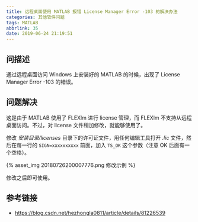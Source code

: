 ```yaml
---
title: 远程桌面使用 MATLAB 报错 License Manager Error -103 的解决办法
categories: 其他软件问题
tags: MATLAB
abbrlink: 35
date: 2019-06-24 21:19:51
---
```

## 问描述

通过远程桌面访问 Windows 上安装好的 MATLAB 的时候，出现了 License Manager Error -103 的错误。

## 问题解决

这是由于 MATLAB 使用了 FLEXlm 进行 license 管理，而 FLEXlm 不支持从远程桌面访问。不过，对 license 文件稍加修改，就能够使用了。

修改 *安装目录/licenses* 目录下的许可证文件，用任何编辑工具打开 *.lic* 文件，然后在每一行的 `SIGN=xxxxxxxxxx` 前面，加入 `TS_OK` 这个参数（注意 OK 后面有一个空格）。

{% asset_img 20180726200007776.png 修改示例 %}

修改之后即可使用。

## 参考链接

+ https://blog.csdn.net/hezhongla0811/article/details/81226539
